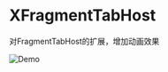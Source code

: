 # XFragmentTabHost
对FragmentTabHost的扩展，增加动画效果

![Demo](http://img.my.csdn.net/uploads/201607/17/1468765023_2406.gif=360*640)
